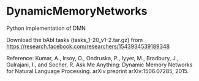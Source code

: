 # DynamicMemoryNetworks
Python implementation of DMN

Download the bAbI tasks (tasks_1-20_v1-2.tar.gz) from https://research.facebook.com/researchers/1543934539189348

Reference: Kumar, A., Irsoy, O., Ondruska, P., Iyyer, M., Bradbury, J., Gulrajani, I., and Socher, R. Ask Me Anything: Dynamic Memory Networks for Natural Language Processing. arXiv preprint arXiv:1506.07285, 2015.
